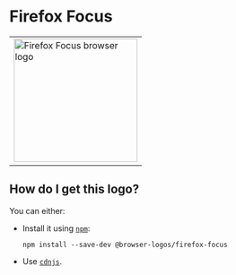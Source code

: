 # Firefox Focus

<table>
    <tr height=230>
        <td>
            <a href="https://github.com/alrra/browser-logos/tree/45f17e9af5769b0cf71ee55ebabf6ff7940259a0/src/firefox-focus">
                <img width=220 src="https://raw.githubusercontent.com/alrra/browser-logos/45f17e9af5769b0cf71ee55ebabf6ff7940259a0/src/firefox-focus/firefox-focus_512x512.png" alt="Firefox Focus browser logo">
            </a>
        </td>
    </tr>
</table>

## How do I get this logo?

You can either:

* Install it using [`npm`][npm]:

  `npm install --save-dev @browser-logos/firefox-focus`

* Use [`cdnjs`][cdnjs].

<!-- Link labels: -->

[cdnjs]: https://cdnjs.com/libraries/browser-logos
[npm]: https://www.npmjs.com/
